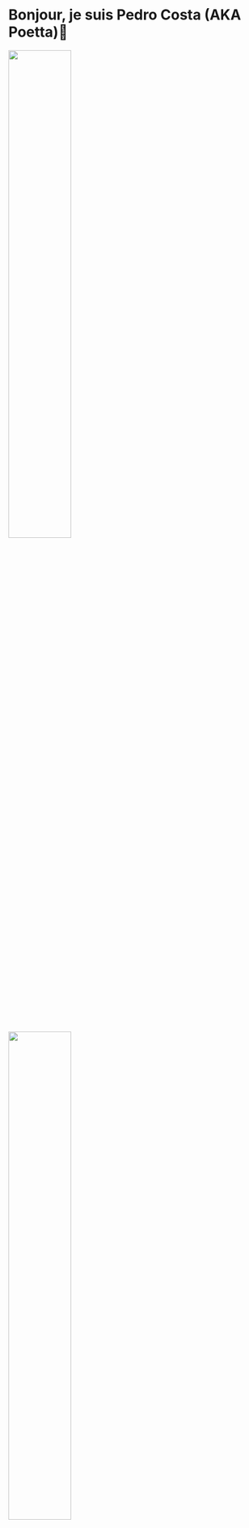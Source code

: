 # Bonjour, je suis Pedro Costa (AKA Poetta)👋

<p align=left>
<!-- <img algin='left' width='49%' src='https://github-readme-stats.vercel.app/api?username=tynab&count_private=true&show_icons=true&theme=dracula' /> -->
<img algin='left' width='49.7%' src='https://readme-stats-fabio-vicente.vercel.app/api?username=Poetta12&count_private=true&show_icons=true&theme=dracula' />
<img algin='right' width='49.7%' src='https://github-readme-streak-stats.herokuapp.com/?user=Poetta12&theme=dracula' />
</p>

## À propos de moi

Avec une carrière réussie dans le commerce et la gestion, j'ai récemment fait la transition vers le domaine du développement numérique pour relever les défis et saisir les opportunités du monde moderne.

Ayant obtenu un premier certificat en développement web et mobile Front-end et déterminé à approfondir mes compétences, je me suis engagé dans ce programme intensif au Campus Numérique pour améliorer mes connaissances en algorithmie et programmation en vue de devenir Full Stack et Software Développer.

Captivé par l'innovation technologique et animé par le désir de créer des solutions numériques impactantes, je suis prêt à relever de nouveaux défis et à contribuer aux succès de projets numériques ambitieux.

## Mes projets
### PORTFOLIO.
### poettatch.fr

**Poettatch.fr** est mon portfolio personnel développé avec Vue.js, mettant en avant mes compétences en développement web. Ce site constitue une vitrine interactive de mon travail, conçue pour refléter mon expertise et ma passion pour la création d'applications web modernes.

#### 🚀 **Objectif du Projet**

Le portfolio est conçu pour offrir une vue complète de mes compétences techniques et de mon parcours professionnel. Il présente une interface utilisateur attrayante, avec un design responsive pour garantir une expérience optimale sur tous les appareils.

#### 🛠️ **Technologies Utilisées**

- **Vue.js & JavaScript** : Pour une interface dynamique et interactive, enrichie par des animations fluides et des fonctionnalités avancées.
- **HTML & CSS** : Pour structurer et styliser le contenu, avec une attention particulière portée au design et à la responsivité.
- **CSS Personnalisé** : Pour un style unique et harmonieux, adapté à la présentation de chaque élément.

#### 🎨 **Fonctionnalités Clés**

- **Interface Interactive** : Navigation fluide et intuitive, avec des animations qui améliorent l'expérience utilisateur.
- **Sections Informatives** : Comprend des informations personnelles, des liens professionnels (LinkedIn, GitHub), un aperçu de mon parcours éducatif, ainsi que mes compétences techniques et expériences professionnelles.
- **Design Responsive** : Optimisé pour tous les types d'appareils, garantissant une expérience utilisateur cohérente sur desktop et mobile.

#### 🌟 **Points Forts**

- **Expérience Utilisateur Enrichie** : Grâce à Vue.js et aux animations en JavaScript, le site offre une expérience fluide et engageante.
- **Esthétique Soignée** : Chaque élément est stylisé avec soin, utilisant CSS personnalisé pour un design harmonieux et professionnel.
- **Vitrine de Compétences** : Le portfolio met en avant non seulement mes compétences techniques mais aussi ma capacité à concevoir des interfaces utilisateur modernes et ergonomiques.

#### 💡 **Pourquoi Ce Projet ?**

Poettatch.fr représente une démonstration concrète de mon expertise en développement web. Il illustre ma capacité à créer des interfaces utilisateur attrayantes et fonctionnelles, tout en répondant aux attentes actuelles du marché du développement web. Ce projet reflète mon engagement à aller toujours plus loin dans l'amélioration de mes compétences et dans la réalisation d'applications innovantes.



### HOTEL_PROJECT
# Hotel Management System

**Hotel Management System** est un projet d'entraînement complet destiné à perfectionner mes compétences en développement web avec Laravel, PHP, Vue.js et JavaScript. Ce projet illustre ma capacité à créer des applications web robustes et fonctionnelles, avec une attention particulière portée à l'expérience utilisateur et à la gestion des données.

## 🚀 Objectif du Projet

L'application de gestion hôtelière permet de gérer les réservations, les chambres, les clients et les employés d'un hôtel. Elle offre une interface intuitive et réactive pour faciliter la gestion quotidienne d'un établissement hôtelier.

## 🛠️ Technologies Utilisées

- **Laravel & PHP** : Pour la gestion backend, l'API RESTful, et les opérations CRUD, avec une attention particulière portée à la sécurité et à l'optimisation des performances.
- **Vue.js & JavaScript** : Pour une interface utilisateur dynamique et interactive, permettant une expérience fluide et réactive.
- **Vite** : Pour une compilation rapide des assets et un développement optimisé.
- **Tailwind CSS** : Pour un design moderne et responsive, adapté à tous les appareils.

## 🎨 Fonctionnalités Clés

- **Gestion des Réservations** : Création, modification et annulation des réservations avec un système de calendrier intégré.
- **Administration des Chambres** : Suivi des disponibilités, gestion des types de chambres et des tarifs.
- **Gestion des Clients** : Enregistrement et gestion des informations des clients avec des options de filtrage et de recherche avancées.
- **Interface Utilisateur Réactive** : Conception d'une interface élégante et fluide, optimisée pour une utilisation sur desktop et mobile.

## 🌟 Points Forts

- **Expérience Utilisateur Optimisée** : Grâce à l'utilisation de Vue.js, l'application offre une interface utilisateur moderne et réactive, avec des transitions et animations soignées.
- **Code Évolutif et Maintenable** : Architecturé selon les meilleures pratiques de Laravel et Vue.js, garantissant une maintenance facile et des évolutions futures sans accrocs.
- **Design Adaptatif** : Responsive design assurant une expérience utilisateur cohérente sur tous les types d'appareils.

## 💡 Pourquoi Ce Projet ?

Ce projet démontre mes compétences en création d'applications web complexes, combinant des technologies modernes pour offrir des solutions de gestion efficaces et élégantes. Il représente non seulement mon expertise technique mais aussi ma capacité à concevoir des interfaces utilisateur attrayantes et fonctionnelles, répondant aux besoins actuels du marché du développement web.

## Compétences
- **Langages**: Java, JavaScript, PHP, HTML, CSS, etc.
- **Technologies**: Vue.js, Laravel, Symphony, MySQL, WordPress, Agile, Scrum, etc

## Contact
- [Poettatech](https://www.poettatech.fr)
- [LinkedIn](https://linkedin.com/in/pedronfcosta)
- [Twitter](https://x.com/poettawds)
- [Email](mailto:pedro.costa@poettatech.com)


